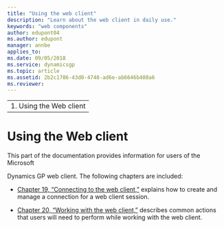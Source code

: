 ```yaml
---
title: "Using the web client"
description: "Learn about the web client in daily use."
keywords: "web components"
author: edupont04
ms.author: edupont
manager: annbe
applies_to: 
ms.date: 09/05/2018
ms.service: dynamicsgp
ms.topic: article
ms.assetid: 2b2c1786-43d0-4748-ad6e-ab6646b408a6
ms.reviewer: 
---
```

|                          |
|--------------------------|
| 1.  Using the Web client |

<span id="_Toc498953362" class="anchor"></span>

# Using the Web client

This part of the documentation provides information for users of the Microsoft

Dynamics GP web client. The following chapters are included:

-   [Chapter 19, “Connecting to the web client,”](#_Connecting_to_the) explains how to create and manage a connection for a web client session.  

-   [Chapter 20, “Working with the web client,”](#_Working_with_the) describes common actions that users will need to perform while working with the web client.  


